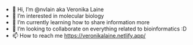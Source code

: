 - 👋 Hi, I’m @nvlain aka Veronika Laine
- 👀 I’m interested in molecular biology
- 🌱 I’m currently learning how to share information more
- 💞️ I’m looking to collaborate on everything related to bioinformatics :D
- 📫 How to reach me https://veronikalaine.netlify.app/

<!---
nvlain/nvlain is a ✨ special ✨ repository because its `README.md` (this file) appears on your GitHub profile.
You can click the Preview link to take a look at your changes.
--->
